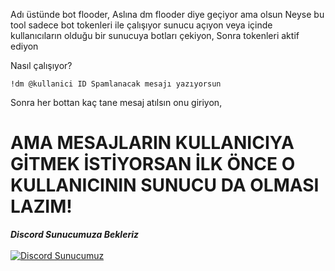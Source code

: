 Adı üstünde bot flooder, Aslına dm flooder diye geçiyor ama olsun Neyse bu tool sadece bot tokenleri ile çalışıyor sunucu açıyon veya içinde kullanıcıların olduğu bir sunucuya botları çekiyon,
Sonra tokenleri aktif ediyon 


Nasıl çalışıyor?

`!dm @kullanici ID Spamlanacak mesajı yazıyorsun`

Sonra her bottan kaç tane mesaj atılsın onu giriyon,

# AMA MESAJLARIN KULLANICIYA GİTMEK İSTİYORSAN İLK ÖNCE O KULLANICININ SUNUCU DA OLMASI LAZIM!



***Discord Sunucumuza Bekleriz***
<br> </br>
[![Discord Sunucumuz](https://api.weblutions.com/discord/invite/1092/)](https://discord.gg/1092)
